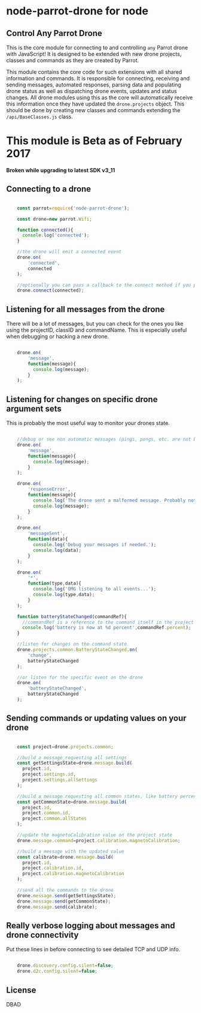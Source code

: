 # node-parrot-drone for node

## Control Any Parrot Drone
This is the core module for connecting to and controlling ` any ` Parrot drone with JavaScript! It is designed to be extended with new drone projects, classes and commands as they are created by Parrot.

This module contains the core code for such extensions with all shared information and commands. It is responsible for connecting, receiving and sending messages, automated responses, parsing data and populating drone status as well as dispatching drone events, updates and status changes. All drone modules using this as the core will automatically receive this information once they have updated the ` drone.projects ` object. This should be done by creating new classes and commands extending the ` /api/BaseClasses.js ` class.  

# This module is Beta as of February 2017

**Broken while upgrading to latest SDK v3_11**

## Connecting to a drone

```javascript

    const parrot=require('node-parrot-drone');

    const drone=new parrot.Wifi;

    function connected(){
      console.log('connected');
    }

    //the drone will emit a connected event
    drone.on(
        'connected',
        connected
    );

    //optionally you can pass a callback to the connect method if you prefer
    drone.connect(connected);

```

## Listening for all messages from the drone

There will be a lot of messages, but you can check for the ones you like using the projectID, classID and commandName. This is especially useful when debugging or hacking a new drone.

```javascript

    drone.on(
        'message',
        function(message){
          console.log(message);
        }
    );

```

## Listening for changes on specific drone argument sets

This is probably the most useful way to monitor your drones state.

```javascript

    //debug or see non automatic messages (pings, pongs, etc. are not bubbled)
    drone.on(
        'message',
        function(message){
          console.log(message);
        }
    );

    drone.on(
        'responseError',
        function(message){
          console.log('The drone sent a malformed message. Probably not important.');
          console.log(message);
        }
    );

    drone.on(
        'messageSent',
        function(data){
          console.log('Debug your messages if needed.');
          console.log(data);
        }
    );

    drone.on(
        '*',
        function(type,data){
          console.log('OMG listening to all events...');
          console.log(type,data);
        }
    );

    function batteryStateChanged(commandRef){
      //commandRef is a reference to the command itself in the project state
      console.log('battery is now at %d percent',commandRef.percent);
    }

    //listen for changes on the command state
    drone.projects.common.BatteryStateChanged.on(
        'change',
        batteryStateChanged
    );

    //or listen for the specific event on the drone
    drone.on(
        'batteryStateChanged',
        batteryStateChanged
    );

```

## Sending commands or updating values on your drone

```javascript

    const project=drone.projects.common;

    //build a message requesting all settings
    const getSettingsState=drone.message.build(
      project.id,
      project.settings.id,
      project.settings.allSettings
    );

    //build a message requesting all common states, like battery percent :)
    const getCommonState=drone.message.build(
      project.id,
      project.common.id,
      project.common.allStates
    );

    //update the magnetoCalibration value on the project state
    drone.message.command=project.calibration.magnetoCalibration;

    //build a message with the updated value
    const calibrate=drone.message.build(
      project.id,
      project.calibration.id,
      project.calibration.magnetoCalibration
    );

    //send all the commands to the drone
    drone.message.send(getSettingsState);
    drone.message.send(getCommonState);
    drone.message.send(calibrate);

```

## Really verbose logging about messages and drone connectivity

Put these lines in before connecting to see detailed TCP and UDP info.

```javascript

    drone.discovery.config.silent=false;
    drone.d2c.config.silent=false;

```

## License

DBAD
